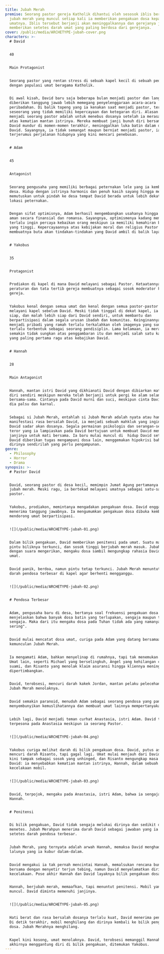 ```yaml
---
title: Jubah Merah
premise: Seorang pastor gereja Katholik dihantui oleh sesosok iblis berbentuk
  jubah merah yang muncul setiap kali ia memberikan pengakuan dosa kepada
  umatnya. Iblis tersebut berjanji akan meninggalkannya dan gerejanya jika ia
  memberikan setetes darah umat yang paling berdosa dari gerejanya.
cover: /public/media/ARCHETYPE-jubah-cover.png
characters: >-
  # David


  40


  Main Protagonist


  Seorang pastor yang rentan stress di sebuah kapel kecil di sebuah pedesaan
  dengan populasi umat beragama Katholik.


  Di awal kisah, David baru saja beberapa bulan menjadi pastor dan langsung
  diberikan tanggung jawab lebih memegang penyelenggaraan acara-acara
  peribadahan. Di balik topeng yang ia kenakan saat menjadi pastor, terdapat
  seseorang yang tidak memiliki kepercayaan dan ketegaran diri. Alasan ia
  menjadi seorang pastor adalah untuk menebus dosanya setelah ia merasa bersalah
  atas kematian mantan istrinya. Mereka membuat janji bunuh diri bersama, namun
  David mundur di momen-momen terakhir, meninggalkan luka batin dalam di benak
  David. Sayangnya, ia tidak semangat maupun berniat menjadi pastor, ia hanya
  terjerumus perjalanan hidupnya yang kini mencari penebusan.


  # Adam


  45


  Antagonist


  Seorang pengusaha yang memiliki berbagai peternakan lele yang ia kembangkan di
  desa. Hidup dengan istrinya harmonis dan penuh kasih sayang hingga mereka
  memutuskan untuk pindah ke desa tempat David berada untuk lebih dekat ke
  lokasi peternakan.


  Dengan sifat optimisnya, Adam berhasil mengembangkan usahanya hingga hidupnya
  aman secara finansial dan romansa. Sayangnya, optimismenya kadang membuatnya
  terlalu ingin percaya kebaikan orang meskipun ia memiliki kemahiran bisnis
  yang tinggi. Kepercayaannya atas kebijakan moral dan religius Pastor David
  membuatnya buta akan tindakan-tindakan yang David ambil di balik layar.


  # Yakobus


  35


  Protagonist


  Prodiakon di kapel di mana David melayani sebagai Pastor. Ketaatannya atas
  peraturan dan tata tertib gereja membuatnya sebagai sosok moderator komunitas
  gereja.


  Yakobus kenal dengan semua umat dan kenal dengan semua pastor-pastor yang
  melayani kapel sebelum David. Meski tidak tinggal di dekat kapel, ia selalu
  siap, dan malah lebih siap dari David sendiri, untuk membantu dan
  berpartisipasi dalam segala urusan ibadah dan komunitas. Keinginannya untuk
  menjadi pribadi yang ramah terlalu terkalahkan oleh imagenya yang sudah
  terlalu terbentuk sebagai seorang pendisiplin. Lama kelamaan, ia merasa
  semakin tidak sungkan atas penggambaran itu dan menjadi salah satu karakter
  yang paling pertama ragu atas kebajikan David.


  # Hannah


  28


  Main Antagonist


  Hannah, mantan istri David yang dikhianati David dengan dibiarkan mati bunuh
  diri sendiri meskipun mereka telah berjanji untuk pergi ke alam selanjutnya
  bersama-sama. Cintanya pada David murni dan suci, meskipun cinta David untuk
  dia palsu dan karnal.


  Sebagai si Jubah Merah, entahlah si Jubah Merah adalah nyata atau hanya
  manifestasi rasa bersalah David, ia menjadi sebuah mahkluk yang ingin membuat
  David sadar akan dosanya. Segala permainan psikologis dan serangan-serangan
  teror yang ia lampiaskan pada David bertujuan untuk membuat David memenuhi
  janjinya untuk mati bersama. Ia baru mulai muncul di  hidup David setelah
  David diberikan tugas mengampuni dosa lain, menggemakan hipokrisi bahwa
  dirinya sendirilah yang perlu pengampunan.
genre:
  - Philosophy
  - Horror
  - Drama
synopsis: >-
  # Pastor David


  David, seorang pastor di desa kecil, memimpin Jumat Agung pertamanya dengan
  jubah merah. Meski ragu, ia bertekad melayani umatnya sebagai satu-satunya
  pastor.


  Yakobus, prodiakon, memintanya mengadakan pengakuan dosa. David enggan, tapi
  menerima tanggung jawabnya. Ia mengumumkan pengakuan dosa dibuka kembali,
  mendorong umat berpartisipasi.


  ![](/public/media/ARCHETYPE-jubah-01.png)


  Dalam bilik pengakuan, David memberikan penitensi pada umat. Suatu malam,
  pintu biliknya terkunci, dan sosok tinggi berjubah merah masuk. Jubah Merah,
  dengan suara mengerikan, mengaku dosa sambil mengungkap rahasia David dan
  umat.


  David panik, berdoa, namun pintu tetap terkunci. Jubah Merah menuntut setetes
  darah pendosa terbesar di kapel agar berhenti mengganggu.


  ![](/public/media/ARCHETYPE-jubah-02.png)


  # Pendosa Terbesar


  Adam, pengusaha baru di desa, bertanya soal frekuensi pengakuan dosa. David
  menjelaskan bahwa banyak dosa batin yang terlupakan, sengaja maupun tidak
  sengaja. Maka dari itu mengaku dosa pada Tuhan tidak ada yang namanya "terlalu
  sering".


  David mulai mencatat dosa umat, curiga pada Adam yang datang bersamaan
  kemunculan Jubah Merah.


  Ia mengamati Adam, bahkan menyelinap di rumahnya, tapi tak menemukan bukti.
  Umat lain, seperti Michael yang berselingkuh, Angel yang kehilangan cinta pada
  suami, dan Risanto yang menolak klaim asuransi hingga kliennya meninggal, juga
  dipertimbangkan.


  David, terobsesi, mencuri darah kakek Jordan, mantan pelaku pelecehan, namun
  Jubah Merah menolaknya.


  David semakin paranoid, menuduh Adam sebagai seorang pendosa yang pandai
  menyembunyikan kemuslihatannya dan membuat umat lainnya mempertanyakan pula.


  Lebih lagi, David menjadi teman curhat Anastasia, istri Adam. David terlihat
  terpesona pada Anastasia meskipun ia seorang Pastor.


  ![](/public/media/ARCHETYPE-jubah-04.png)


  Yakobus curiga melihat darah di bilik pengakuan dosa. David, putus asa,
  mencuri darah Risanto, tapi gagal lagi. Umat mulai menjauh dari David yang
  kini tampak sebagai sosok yang unhinged, dan Risanto mengungkap masa lalu
  David: ia menyebabkan kematian mantan istrinya, Hannah, dalam sebuah
  kecelakaan mobil.


  ![](/public/media/ARCHETYPE-jubah-03.png)


  David, terpojok, mengaku pada Anastasia, istri Adam, bahwa ia sengaja membunuh
  Hannah.


  # Penitensi


  Di bilik pengakuan, David tidak sengaja melukai dirinya dan sedikit darah
  menetes. Jubah Merahpun menerima darah David sebagai jawaban yang ia cari,
  setetes darah pendosa terbesar.


  Jubah Merah, yang ternyata adalah arwah Hannah, memaksa David menghadapi masa
  lalunya yang ia kubur dalam-dalam.


  David mengakui ia tak pernah mencintai Hannah, memalsukan rencana bunuh diri
  bersama dengan menyetir terjun tebing, namun David menyelamatkan diri saat
  kecelakaan. Pose akhir Hannah dan David layaknya bilik pengakuan dosa.


  Hannah, berjubah merah, memaafkan, tapi menuntut penitensi. Mobil yang sama
  muncul. David diminta memenuhi janjinya.


  ![](/public/media/ARCHETYPE-jubah-05.png)


  Hati berat dan rasa bersalah dosanya terlalu kuat, David menerima penitensi.
  Di detik terakhir, mobil menghilang dan dirinya kembali ke bilik pengakuan
  dosa. Jubah Merahnya menghilang.


  Kapel kini kosong, umat menolaknya. David, terobsesi memanggil Hannah,
  akhirnya menggantung diri di bilik pengakuan, ditemukan Yakobus.
---
```


